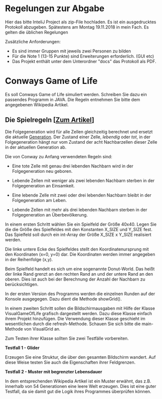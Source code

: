 # Regelungen zur Abgabe

Hier das bitte InteliJ Project als zip-File hochladen. Es ist ein ausgedrucktes Protokoll abzugeben. Spätestens am Montag 19.11.2018 in mein Fach. Es gelten die üblichen Regelungen

Zusätzliche Anforderungen:

- Es sind immer Gruppen mit jeweils zwei Personen zu bilden
- Für die Note 1 (13-15 Punkte) sind Erweiterungen erforderlich. (GUI etc)
- Das Projekt enthält unter dem Unterordner &quot;docs&quot; das Protokoll als PDF.

# Conways Game of Life

Es soll Conways Game of Life simuliert werden. Schreiben Sie dazu ein passendes Programm in JAVA. Die Regeln entnehmen Sie bitte dem angegebenen Wikipedia Artikel.

## **Die Spielregeln** **[**[**Zum Artikel**](https://de.wikipedia.org/wiki/Conways_Spiel_des_Lebens)**]**

Die Folgegeneration wird für alle Zellen gleichzeitig berechnet und ersetzt die aktuelle [Generation](http://de.wikipedia.org/wiki/Generation). Der Zustand einer Zelle, _lebendig_ oder _tot_, in der Folgegeneration hängt nur vom Zustand der acht Nachbarzellen dieser Zelle in der aktuellen Generation ab.

Die von Conway zu Anfang verwendeten Regeln sind:

- Eine tote Zelle mit genau drei lebenden Nachbarn wird in der Folgegeneration neu geboren.

- Lebende Zellen mit weniger als zwei lebenden Nachbarn sterben in der Folgegeneration an Einsamkeit.

- Eine lebende Zelle mit zwei oder drei lebenden Nachbarn bleibt in der Folgegeneration am Leben.

- Lebende Zellen mit mehr als drei lebenden Nachbarn sterben in der Folgegeneration an Überbevölkerung.


In einem ersten Schritt wählen Sie ein Spielfeld der Größe 40x40. Legen Sie die die Größe des Spielfeldes mit den Konstanten X\_SIZE und Y\_SIZE fest. Das Spielfeld soll durch ein int-Array der Größe X\_SIZE x Y\_SIZE realisiert werden.

Die linke untere Ecke des Spielfeldes stellt den Koordinatenursprung mit den Koordinaten (x=0, y=0) dar. Die Koordinaten werden immer angegeben in der Reihenfolge (x,y).

Beim Spielfeld handelt es sich um eine sogenannte Donut-World. Das heißt der linke Rand grenzt an den rechten Rand an und der untere Rand an den oberen. Dies ist auch bei der Berechnung der Anzahl der Nachbarn zu berücksichtigen.

In der ersten Version des Programms werden die einzelnen Runden auf der Konsole ausgegegen. Dazu dient die Methode showGrid().

In einem zweiten Schritt sollen die Bildschirmausgaben mit Hilfe der Klasse VisualGameOfLife grafisch dargestellt werden. Dazu diese Klasse einfach ihrem Projekt hinzufügen. Die Verwendung dieser Klasse geschieht im wesentlichen durch die refresh-Methode. Schauen Sie sich bitte die main-Methode von VisualGrid an.

Zum Testen ihrer Klasse sollten Sie zwei Testfälle vorbereiten.

**Testfall 1 - Glider**

Erzeugen Sie eine Struktur, die über den gesamten Bildschirm wandert. Auf diese Weise testen Sie auch die Eigenschaften ihrer Feldgrenzen.

**Testfall 2 - Muster mit begrenzter Lebensdauer**

In dem entsprechenden Wikipedia Artikel ist ein Muster erwähnt, das z.B. innerhalb von 54 Generationen eine leere Welt erzeugen. Dies ist eine guter Testfall, da sie damit gut die Logik ihres Programmes überprüfen können.
